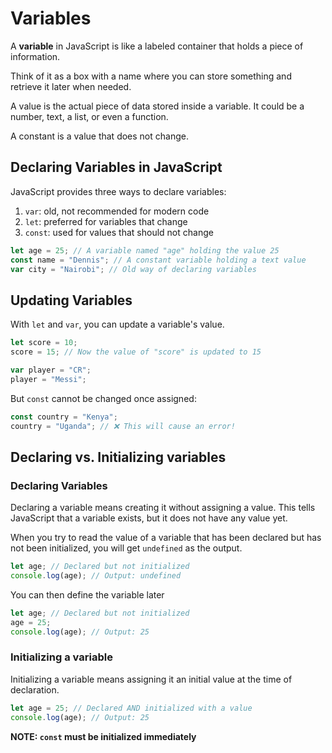 # Variables

A **variable** in JavaScript is like a labeled container that holds a piece of information.

Think of it as a box with a name where you can store something and retrieve it later when needed.

A value is the actual piece of data stored inside a variable. It could be a number, text, a list, or even a function.

A constant is a value that does not change.

## Declaring Variables in JavaScript

JavaScript provides three ways to declare variables:

1. `var`: old, not recommended for modern code
2. `let`: preferred for variables that change
3. `const`: used for values that should not change

```JavaScript
let age = 25; // A variable named "age" holding the value 25
const name = "Dennis"; // A constant variable holding a text value
var city = "Nairobi"; // Old way of declaring variables
```

## Updating Variables

With `let` and `var`, you can update a variable's value.

```JavaScript
let score = 10;
score = 15; // Now the value of "score" is updated to 15

var player = "CR";
player = "Messi";
```

But `const` cannot be changed once assigned:

```JavaScript
const country = "Kenya";
country = "Uganda"; // ❌ This will cause an error!
```

## Declaring vs. Initializing variables

### Declaring Variables

Declaring a variable means creating it without assigning a value. This tells JavaScript that a variable exists,
but it does not have any value yet.

When you try to read the value of a variable that has been declared but has not been initialized, you will
get `undefined` as the output.

```JavaScript
let age; // Declared but not initialized
console.log(age); // Output: undefined
```

You can then define the variable later

```JavaScript
let age; // Declared but not initialized
age = 25;
console.log(age); // Output: 25
```

### Initializing a variable

Initializing a variable means assigning it an initial value at the time of declaration.

```JavaScript
let age = 25; // Declared AND initialized with a value
console.log(age); // Output: 25
```

**NOTE: `const` must be initialized immediately**
